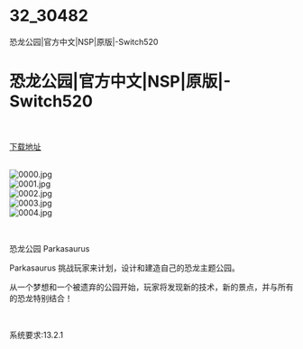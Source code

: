 # 32_30482
恐龙公园|官方中文|NSP|原版|-Switch520
# 恐龙公园|官方中文|NSP|原版|-Switch520
 <br/></br>
[下载地址](https://www.switch520.cc/article/30482 "下载地址")
<br/></br>

<p><img title="0000.jpg" src="https://www.switch520.cc/muke_img/2022_04_30_0bd8e1a48ee41.jpg" alt="0000.jpg"><br>
<img title="0001.jpg" src="https://www.switch520.cc/muke_img/2022_04_30_70eb946360c67.jpg" alt="0001.jpg"><br>
<img title="0002.jpg" src="https://www.switch520.cc/muke_img/2022_04_30_71e6b49d7809c.jpg" alt="0002.jpg"><br>
<img title="0003.jpg" src="https://www.switch520.cc/muke_img/2022_04_30_dda3636103f81.jpg" alt="0003.jpg"><br>
<img title="0004.jpg" src="https://www.switch520.cc/muke_img/2022_04_30_3409027249181.jpg" alt="0004.jpg"></p>
<p>&nbsp;</p>
<p>恐龙公园 Parkasaurus</p>
<p>Parkasaurus 挑战玩家来计划，设计和建造自己的恐龙主题公园。</p>
<p>从一个梦想和一个被遗弃的公园开始，玩家将发现新的技术，新的景点，并与所有的恐龙特别结合！</p>
<p>&nbsp;</p>
<p>系统要求:13.2.1</p>



